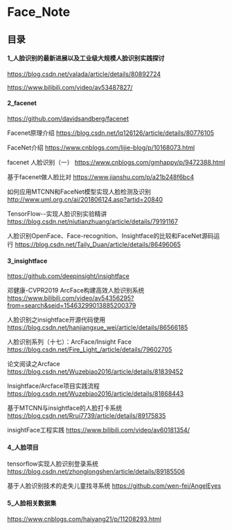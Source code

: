 # Face_Note

## 目录

#### 1_人脸识别的最新进展以及工业级大规模人脸识别实践探讨

https://blog.csdn.net/valada/article/details/80892724

https://www.bilibili.com/video/av53487827/

#### 2_facenet

https://github.com/davidsandberg/facenet

Facenet原理介绍 https://blog.csdn.net/lq126126/article/details/80776105

FaceNet介绍 https://www.cnblogs.com/lijie-blog/p/10168073.html

facenet 人脸识别（一） https://www.cnblogs.com/gmhappy/p/9472388.html

基于facenet做人脸比对 https://www.jianshu.com/p/a21b248f6bc4

如何应用MTCNN和FaceNet模型实现人脸检测及识别 http://www.uml.org.cn/ai/201806124.asp?artid=20840

TensorFlow--实现人脸识别实验精讲 https://blog.csdn.net/niutianzhuang/article/details/79191167

人脸识别OpenFace、Face-recognition、Insightface的比较和FaceNet源码运行 https://blog.csdn.net/Taily_Duan/article/details/86496065

#### 3_insightface

https://github.com/deepinsight/insightface

邓健康-CVPR2019 ArcFace构建高效人脸识别系统 https://www.bilibili.com/video/av54356295?from=search&seid=15463299013885200379

人脸识别之insightface开源代码使用 https://blog.csdn.net/hanjiangxue_wei/article/details/86566185

人脸识别系列（十七）：ArcFace/Insight Face https://blog.csdn.net/Fire_Light_/article/details/79602705

论文阅读之Arcface https://blog.csdn.net/Wuzebiao2016/article/details/81839452

Insightface/Arcface项目实践流程 https://blog.csdn.net/Wuzebiao2016/article/details/81868443

基于MTCNN与insightface的人脸打卡系统 https://blog.csdn.net/Rrui7739/article/details/89175835

insightFace工程实践 https://www.bilibili.com/video/av60181354/

#### 4_人脸项目

tensorflow实现人脸识别登录系统 https://blog.csdn.net/zhonglongshen/article/details/89185506

基于人脸识别技术的走失儿童找寻系统 https://github.com/wen-fei/AngelEyes

#### 5_人脸相关数据集

https://www.cnblogs.com/haiyang21/p/11208293.html
